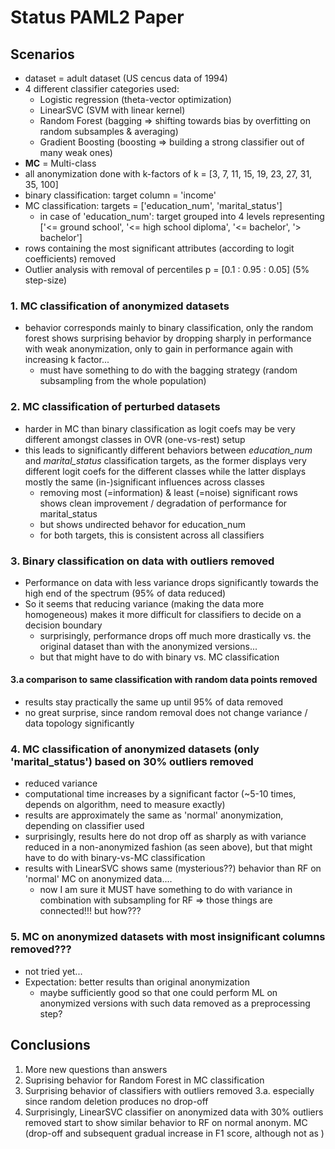 # Status PAML2 Paper


## Scenarios

* dataset = adult dataset (US cencus data of 1994)
* 4 different classifier categories used:
    - Logistic regression (theta-vector optimization)
    - LinearSVC (SVM with linear kernel)
    - Random Forest (bagging => shifting towards bias by overfitting on random subsamples & averaging)
    - Gradient Boosting (boosting => building a strong classifier out of many weak ones)
* **MC** = Multi-class
* all anonymization done with k-factors of k = [3, 7, 11, 15, 19, 23, 27, 31, 35, 100]
* binary classification: target column = 'income'
* MC classification: targets = ['education_num', 'marital_status']
    - in case of 'education_num': target grouped into 4 levels representing ['<= ground school', '<= high school diploma', '<= bachelor', '> bachelor']
* rows containing the most significant attributes (according to logit coefficients) removed
* Outlier analysis with removal of percentiles p = [0.1 : 0.95 : 0.05] (5% step-size)


### 1. MC classification of anonymized datasets

* behavior corresponds mainly to binary classification, only the random forest shows surprising behavior by dropping sharply in performance with weak anonymization, only to gain in performance again with increasing k factor...
    - must have something to do with the bagging strategy (random subsampling from the whole population)


### 2. MC classification of perturbed datasets

* harder in MC than binary classification as logit coefs may be very different amongst classes in OVR (one-vs-rest) setup
* this leads to significantly different behaviors between *education_num* and *marital_status* classification targets, as the former displays very different logit coefs for the different classes while the latter displays mostly the same (in-)significant influences across classes
    - removing most (=information) & least (=noise) significant rows shows clean improvement / degradation of performance for marital_status
    - but shows undirected behavor for education_num
    - for both targets, this is consistent across all classifiers


### 3. Binary classification on data with outliers removed

* Performance on data with less variance drops significantly towards the high end of the spectrum (95% of data reduced)
* So it seems that reducing variance (making the data more homogeneous) makes it more difficult for classifiers to decide on a decision boundary
    - surprisingly, performance drops off much more drastically vs. the original dataset than with the anonymized versions...
    - but that might have to do with binary vs. MC classification

#### 3.a comparison to same classification with random data points removed

* results stay practically the same up until 95% of data removed
* no great surprise, since random removal does not change variance / data topology significantly


### 4. MC classification of anonymized datasets (only 'marital_status') based on 30% outliers removed

* reduced variance
* computational time increases by a significant factor (~5-10 times, depends on algorithm, need to measure exactly)
* results are approximately the same as 'normal' anonymization, depending on classifier used
* surprisingly, results here do not drop off as sharply as with variance reduced in a non-anonymized fashion (as seen above), but that might have to do with binary-vs-MC classification
* results with LinearSVC shows same (mysterious??) behavior than RF on 'normal' MC on anonymized data....
    - now I am sure it MUST have something to do with variance in combination with subsampling for RF => those things are connected!!! but how???


### 5. MC on anonymized datasets with most insignificant columns removed???

* not tried yet...
* Expectation: better results than original anonymization
    - maybe sufficiently good so that one could perform ML on anonymized versions with such data removed as a preprocessing step?


## Conclusions

1. More new questions than answers
2. Suprising behavior for Random Forest in MC classification
3. Surprising behavior of classifiers with outliers removed
    3.a. especially since random deletion produces no drop-off
4. Surprisingly, LinearSVC classifier on anonymized data with 30% outliers removed start to show similar behavior to RF on normal anonym. MC (drop-off and subsequent gradual increase in F1 score, although not as )